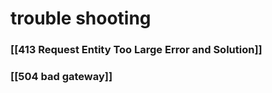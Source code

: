 
# trouble shooting


### [[413 Request Entity Too Large Error and Solution]]

### [[504 bad gateway]]

